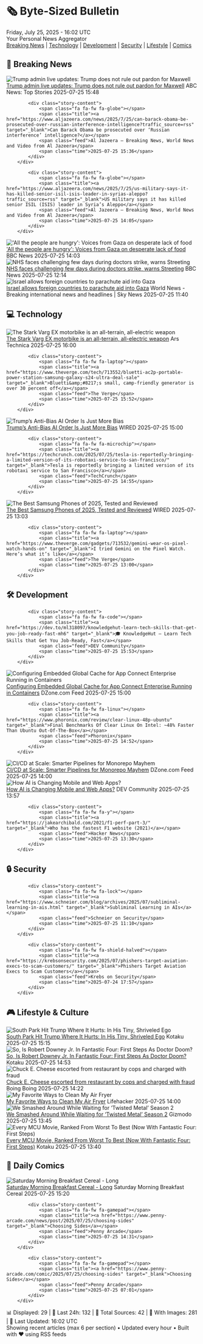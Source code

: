 <!-- Processing 54 RSS feeds at 2025-07-25 16:01:43 UTC -->
<!-- Processing: Saturday Morning Breakfast Cereal -->
<!-- Processing: Penny Arcade -->
<!-- Processing: CNN Breaking News -->
<!-- Processing: BBC Breaking News -->
<!-- Processing: Al Jazeera Breaking News -->
<!-- Processing: NPR News -->
<!-- Processing: Reuters World News -->
<!-- Processing: ABC News Breaking -->
<!-- Processing: Sky News World -->
<!-- Processing: The Verge -->
<!-- Processing: Ars Technica -->
<!-- Processing: WIRED -->
<!-- Processing: Slashdot -->
<!-- Processing: Dev.to -->
<!-- Processing: StackOverflow Blog -->
<!-- Processing: Phoronix Linux News -->
<!-- Processing: It's FOSS -->
<!-- Processing: DistroWatch -->
<!-- Processing: Red Hat Blog -->
<!-- Processing: Ubuntu Blog -->
<!-- Processing: InfoQ -->
<!-- Processing: DZone -->
<!-- Processing: Martin Fowler -->
<!-- Processing: Coding Horror -->
<!-- Processing: Kotaku -->
<!-- Processing: Schneier on Security -->
<!-- Generated 12 new posts out of 26 feeds processed -->
<div class="newspaper-header">
    <h1 class="newspaper-title">🗞️ Byte-Sized Bulletin</h1>
    <div class="newspaper-date">Friday, July 25, 2025 - 16:02 UTC</div>
    <div class="newspaper-subtitle">Your Personal News Aggregator</div>
</div>

<div class="newspaper-nav">
    <a href="#breaking">Breaking News</a> |
    <a href="#tech">Technology</a> |
    <a href="#dev">Development</a> |
    <a href="#security">Security</a> |
    <a href="#lifestyle">Lifestyle</a> |
    <a href="#webcomics">Comics</a>
</div>

<div class="news-section breaking-news" id="breaking">
<h2 class="section-header">🚨 Breaking News</h2>
<div class="stories-container">
<div class="story">
            <img src="https://s.abcnews.com/images/US/2226115906_1753449074982_hpMain_4x3t_384.jpg" alt="Trump admin live updates: Trump does not rule out pardon for Maxwell" class="story-image" loading="lazy" onerror="this.style.display='none'">
            <div class="story-content">
                <span class="fa fa-fw fa-tv"></span>
                <span class="title"><a href="https://abcnews.go.com/Politics/live-updates/trump-admin-live-updates/?id=123918735" target="_blank">Trump admin live updates: Trump does not rule out pardon for Maxwell</a></span>
                <span class="feed">ABC News: Top Stories</span>
                <span class="time">2025-07-25 15:48</span>
            </div>
        </div>
<div class="story">
            
            <div class="story-content">
                <span class="fa fa-fw fa-globe"></span>
                <span class="title"><a href="https://www.aljazeera.com/news/2025/7/25/can-barack-obama-be-prosecuted-over-russian-interference-intelligence?traffic_source=rss" target="_blank">Can Barack Obama be prosecuted over ‘Russian interference’ intelligence?</a></span>
                <span class="feed">Al Jazeera – Breaking News, World News and Video from Al Jazeera</span>
                <span class="time">2025-07-25 15:36</span>
            </div>
        </div>
<div class="story">
            
            <div class="story-content">
                <span class="fa fa-fw fa-globe"></span>
                <span class="title"><a href="https://www.aljazeera.com/news/2025/7/25/us-military-says-it-has-killed-senior-isil-isis-leader-in-syrias-aleppo?traffic_source=rss" target="_blank">US military says it has killed senior ISIL (ISIS) leader in Syria’s Aleppo</a></span>
                <span class="feed">Al Jazeera – Breaking News, World News and Video from Al Jazeera</span>
                <span class="time">2025-07-25 14:05</span>
            </div>
        </div>
<div class="story">
            <img src="https://ichef.bbci.co.uk/ace/standard/240/cpsprodpb/56c2/live/62a2f5c0-695c-11f0-af20-030418be2ca5.jpg" alt="&#x27;All the people are hungry&#x27;: Voices from Gaza on desperate lack of food" class="story-image" loading="lazy" onerror="this.style.display='none'">
            <div class="story-content">
                <span class="fa fa-fw fa-earth-americas"></span>
                <span class="title"><a href="https://www.bbc.com/news/videos/c4g8gy52dwgo" target="_blank">&#x27;All the people are hungry&#x27;: Voices from Gaza on desperate lack of food</a></span>
                <span class="feed">BBC News</span>
                <span class="time">2025-07-25 14:03</span>
            </div>
        </div>
<div class="story">
            <img src="https://ichef.bbci.co.uk/ace/standard/240/cpsprodpb/ee2f/live/730ba570-693d-11f0-839d-3fa73d07d9bd.jpg" alt="NHS faces challenging few days during doctors strike, warns Streeting" class="story-image" loading="lazy" onerror="this.style.display='none'">
            <div class="story-content">
                <span class="fa fa-fw fa-flag"></span>
                <span class="title"><a href="https://www.bbc.com/news/articles/c0epel8gd49o" target="_blank">NHS faces challenging few days during doctors strike, warns Streeting</a></span>
                <span class="feed">BBC News</span>
                <span class="time">2025-07-25 12:14</span>
            </div>
        </div>
<div class="story">
            <img src="https://e3.365dm.com/24/03/1920x1080/skynews-gaza-aid_6479479.jpg?20240305141412" alt="Israel allows foreign countries to parachute aid into Gaza" class="story-image" loading="lazy" onerror="this.style.display='none'">
            <div class="story-content">
                <span class="fa fa-fw fa-satellite"></span>
                <span class="title"><a href="https://news.sky.com/story/israel-allows-foreign-countries-to-parachute-aid-into-gaza-13401638" target="_blank">Israel allows foreign countries to parachute aid into Gaza</a></span>
                <span class="feed">World News - Breaking international news and headlines | Sky News</span>
                <span class="time">2025-07-25 11:40</span>
            </div>
        </div>
</div>
</div>
<div class="news-section tech-news" id="tech">
<h2 class="section-header">💻 Technology</h2>
<div class="stories-container">
<div class="story">
            <img src="https://cdn.arstechnica.net/wp-content/uploads/2025/07/250619_StarkDestinationExPyreneesDay4_Tim-Stevens_VARG_EX_@syovanvliet_87935_MR-500x500.jpg" alt="The Stark Varg EX motorbike is an all-terrain, all-electric weapon" class="story-image" loading="lazy" onerror="this.style.display='none'">
            <div class="story-content">
                <span class="fa fa-fw fa-cog"></span>
                <span class="title"><a href="https://arstechnica.com/cars/2025/07/the-stark-varg-ex-motorbike-is-an-all-terrain-all-electric-weapon/" target="_blank">The Stark Varg EX motorbike is an all-terrain, all-electric weapon</a></span>
                <span class="feed">Ars Technica</span>
                <span class="time">2025-07-25 16:00</span>
            </div>
        </div>
<div class="story">
            
            <div class="story-content">
                <span class="fa fa-fw fa-laptop"></span>
                <span class="title"><a href="https://www.theverge.com/tech/713552/bluetti-ac2p-portable-power-station-samsung-galaxy-s24-ultra-deal-sale" target="_blank">Bluetti&amp;#8217;s small, camp-friendly generator is over 30 percent off</a></span>
                <span class="feed">The Verge</span>
                <span class="time">2025-07-25 15:52</span>
            </div>
        </div>
<div class="story">
            <img src="https://media.wired.com/photos/688269f68153b05c7d2a082e/master/pass/Backchannel-Trump-Attack-Woke-AI-2226728177.jpg" alt="Trump’s Anti-Bias AI Order Is Just More Bias" class="story-image" loading="lazy" onerror="this.style.display='none'">
            <div class="story-content">
                <span class="fa fa-fw fa-bolt"></span>
                <span class="title"><a href="https://www.wired.com/story/trump-ai-order-bias-openai-google/" target="_blank">Trump’s Anti-Bias AI Order Is Just More Bias</a></span>
                <span class="feed">WIRED</span>
                <span class="time">2025-07-25 15:00</span>
            </div>
        </div>
<div class="story">
            
            <div class="story-content">
                <span class="fa fa-fw fa-microchip"></span>
                <span class="title"><a href="https://techcrunch.com/2025/07/25/tesla-is-reportedly-bringing-a-limited-version-of-its-robotaxi-service-to-san-francisco/" target="_blank">Tesla is reportedly bringing a limited version of its robotaxi service to San Francisco</a></span>
                <span class="feed">TechCrunch</span>
                <span class="time">2025-07-25 14:55</span>
            </div>
        </div>
<div class="story">
            <img src="https://media.wired.com/photos/683112d5fd04b44f214442b6/master/pass/Samsung%20Galaxy%20S25%20Edge.png" alt="The Best Samsung Phones of 2025, Tested and Reviewed" class="story-image" loading="lazy" onerror="this.style.display='none'">
            <div class="story-content">
                <span class="fa fa-fw fa-bolt"></span>
                <span class="title"><a href="https://www.wired.com/gallery/best-samsung-phones/" target="_blank">The Best Samsung Phones of 2025, Tested and Reviewed</a></span>
                <span class="feed">WIRED</span>
                <span class="time">2025-07-25 13:03</span>
            </div>
        </div>
<div class="story">
            
            <div class="story-content">
                <span class="fa fa-fw fa-laptop"></span>
                <span class="title"><a href="https://www.theverge.com/gadgets/713532/gemini-wear-os-pixel-watch-hands-on" target="_blank">I tried Gemini on the Pixel Watch. Here’s what it’s like</a></span>
                <span class="feed">The Verge</span>
                <span class="time">2025-07-25 13:00</span>
            </div>
        </div>
</div>
</div>
<div class="news-section dev-news" id="dev">
<h2 class="section-header">🛠️ Development</h2>
<div class="stories-container">
<div class="story">
            
            <div class="story-content">
                <span class="fa fa-fw fa-code"></span>
                <span class="title"><a href="https://dev.to/ml318097/knowledgehut-learn-tech-skills-that-get-you-job-ready-fast-mh6" target="_blank">🎓 KnowledgeHut — Learn Tech Skills that Get You Job-Ready, Fast</a></span>
                <span class="feed">DEV Community</span>
                <span class="time">2025-07-25 15:53</span>
            </div>
        </div>
<div class="story">
            <img src="https://dz2cdn1.dzone.com/thumbnail?fid=18526630&w=600" alt="Configuring Embedded Global Cache for App Connect Enterprise Running in Containers" class="story-image" loading="lazy" onerror="this.style.display='none'">
            <div class="story-content">
                <span class="fa fa-fw fa-newspaper"></span>
                <span class="title"><a href="https://dzone.com/articles/configuring-embedded-global-cache-for-app-connect" target="_blank">Configuring Embedded Global Cache for App Connect Enterprise Running in Containers</a></span>
                <span class="feed">DZone.com Feed</span>
                <span class="time">2025-07-25 15:00</span>
            </div>
        </div>
<div class="story">
            
            <div class="story-content">
                <span class="fa fa-fw fa-linux"></span>
                <span class="title"><a href="https://www.phoronix.com/review/clear-linux-48p-ubuntu" target="_blank">Final Benchmarks Of Clear Linux On Intel: ~48% Faster Than Ubuntu Out-Of-The-Box</a></span>
                <span class="feed">Phoronix</span>
                <span class="time">2025-07-25 14:52</span>
            </div>
        </div>
<div class="story">
            <img src="https://dz2cdn1.dzone.com/thumbnail?fid=18526874&w=600" alt="CI/CD at Scale: Smarter Pipelines for Monorepo Mayhem" class="story-image" loading="lazy" onerror="this.style.display='none'">
            <div class="story-content">
                <span class="fa fa-fw fa-newspaper"></span>
                <span class="title"><a href="https://dzone.com/articles/ci-cd-at-scale-smarter-pipelines-for-monorepos" target="_blank">CI/CD at Scale: Smarter Pipelines for Monorepo Mayhem</a></span>
                <span class="feed">DZone.com Feed</span>
                <span class="time">2025-07-25 14:00</span>
            </div>
        </div>
<div class="story">
            <img src="https://media2.dev.to/dynamic/image/width=800%2Cheight=%2Cfit=scale-down%2Cgravity=auto%2Cformat=auto/https%3A%2F%2Fdev-to-uploads.s3.amazonaws.com%2Fuploads%2Farticles%2Faxopguqyqovjzf9kj6tg.jpg" alt="How AI is Changing Mobile and Web Apps?" class="story-image" loading="lazy" onerror="this.style.display='none'">
            <div class="story-content">
                <span class="fa fa-fw fa-code"></span>
                <span class="title"><a href="https://dev.to/alberthiltonn/how-ai-is-changing-mobile-and-web-apps-2e43" target="_blank">How AI is Changing Mobile and Web Apps?</a></span>
                <span class="feed">DEV Community</span>
                <span class="time">2025-07-25 13:57</span>
            </div>
        </div>
<div class="story">
            
            <div class="story-content">
                <span class="fa fa-fw fa-y"></span>
                <span class="title"><a href="https://jakearchibald.com/2021/f1-perf-part-3/" target="_blank">Who has the fastest F1 website (2021)</a></span>
                <span class="feed">Hacker News</span>
                <span class="time">2025-07-25 13:30</span>
            </div>
        </div>
</div>
</div>
<div class="news-section security-news" id="security">
<h2 class="section-header">🔒 Security</h2>
<div class="stories-container">
<div class="story">
            
            <div class="story-content">
                <span class="fa fa-fw fa-lock"></span>
                <span class="title"><a href="https://www.schneier.com/blog/archives/2025/07/subliminal-learning-in-ais.html" target="_blank">Subliminal Learning in AIs</a></span>
                <span class="feed">Schneier on Security</span>
                <span class="time">2025-07-25 11:10</span>
            </div>
        </div>
<div class="story">
            
            <div class="story-content">
                <span class="fa fa-fw fa-shield-halved"></span>
                <span class="title"><a href="https://krebsonsecurity.com/2025/07/phishers-target-aviation-execs-to-scam-customers/" target="_blank">Phishers Target Aviation Execs to Scam Customers</a></span>
                <span class="feed">Krebs on Security</span>
                <span class="time">2025-07-24 17:57</span>
            </div>
        </div>
</div>
</div>
<div class="news-section lifestyle-news" id="lifestyle">
<h2 class="section-header">🎮 Lifestyle & Culture</h2>
<div class="stories-container">
<div class="story">
            <img src="https://i.kinja-img.com/image/upload/c_fit,q_80,w_636/dbb06a7a48a0fecc962fa6ed5f14921f.jpg" alt="South Park Hit Trump Where It Hurts: In His Tiny, Shriveled Ego" class="story-image" loading="lazy" onerror="this.style.display='none'">
            <div class="story-content">
                <span class="fa fa-fw fa-gamepad"></span>
                <span class="title"><a href="https://kotaku.com/south-park-trump-episode-satan-white-house-response-1851786980" target="_blank">South Park Hit Trump Where It Hurts: In His Tiny, Shriveled Ego</a></span>
                <span class="feed">Kotaku</span>
                <span class="time">2025-07-25 15:15</span>
            </div>
        </div>
<div class="story">
            <img src="https://i.kinja-img.com/image/upload/c_fit,q_80,w_636/60668ce2e684d7e9510807472974b7ad.png" alt="So, Is Robert Downey Jr. In Fantastic Four: First Steps As Doctor Doom?" class="story-image" loading="lazy" onerror="this.style.display='none'">
            <div class="story-content">
                <span class="fa fa-fw fa-gamepad"></span>
                <span class="title"><a href="https://kotaku.com/fantastic-four-first-steps-doctor-doom-post-credits-rdj-1851786982" target="_blank">So, Is Robert Downey Jr. In Fantastic Four: First Steps As Doctor Doom?</a></span>
                <span class="feed">Kotaku</span>
                <span class="time">2025-07-25 14:53</span>
            </div>
        </div>
<div class="story">
            <img src="https://i0.wp.com/boingboing.net/wp-content/uploads/2023/04/Chuck-E.-Cheeses-sign-John-Oliver-JHVEPhoto-Shutterstock.com_.png?fit=1200%2C675&amp;quality=55&amp;ssl=1" alt="Chuck E. Cheese escorted from restaurant by cops and charged with fraud" class="story-image" loading="lazy" onerror="this.style.display='none'">
            <div class="story-content">
                <span class="fa fa-fw fa-arrow-right"></span>
                <span class="title"><a href="https://boingboing.net/2025/07/25/chuck-e-cheese-escorted-from-restaurant-by-cops-and-charged-with-fraud.html" target="_blank">Chuck E. Cheese escorted from restaurant by cops and charged with fraud</a></span>
                <span class="feed">Boing Boing</span>
                <span class="time">2025-07-25 14:22</span>
            </div>
        </div>
<div class="story">
            <img src="https://lifehacker.com/imagery/articles/01K10YD2CQ1WW64XJF23YVYPS0/hero-image.jpg" alt="My Favorite Ways to Clean My Air Fryer" class="story-image" loading="lazy" onerror="this.style.display='none'">
            <div class="story-content">
                <span class="fa fa-fw fa-life-ring"></span>
                <span class="title"><a href="https://lifehacker.com/food-drink/best-ways-clean-air-fryer?utm_medium=RSS" target="_blank">My Favorite Ways to Clean My Air Fryer</a></span>
                <span class="feed">Lifehacker</span>
                <span class="time">2025-07-25 14:00</span>
            </div>
        </div>
<div class="story">
            <img src="https://gizmodo.com/app/uploads/2025/07/Twisted-Metal-Activation-SDCC.jpg" alt="We Smashed Around While Waiting for ‘Twisted Metal’ Season 2" class="story-image" loading="lazy" onerror="this.style.display='none'">
            <div class="story-content">
                <span class="fa fa-fw fa-computer"></span>
                <span class="title"><a href="https://gizmodo.com/twisted-metal-season-2-activation-sdcc-2025-2000634184" target="_blank">We Smashed Around While Waiting for ‘Twisted Metal’ Season 2</a></span>
                <span class="feed">Gizmodo</span>
                <span class="time">2025-07-25 13:45</span>
            </div>
        </div>
<div class="story">
            <img src="https://i.kinja-img.com/image/upload/c_fit,q_80,w_636/a95bb3c607817402e3bd85f0ed6bdf7d.jpg" alt="Every MCU Movie, Ranked From Worst To Best (Now With Fantastic Four: First Steps)" class="story-image" loading="lazy" onerror="this.style.display='none'">
            <div class="story-content">
                <span class="fa fa-fw fa-gamepad"></span>
                <span class="title"><a href="https://kotaku.com/marvel-cinematic-universe-mcu-best-worst-movie-avengers-1851765913" target="_blank">Every MCU Movie, Ranked From Worst To Best (Now With Fantastic Four: First Steps)</a></span>
                <span class="feed">Kotaku</span>
                <span class="time">2025-07-25 13:40</span>
            </div>
        </div>
</div>
</div>
<div class="news-section webcomics-section" id="webcomics">
<h2 class="section-header">🎨 Daily Comics</h2>
<div class="stories-container">
<div class="story">
            <img src="https://www.smbc-comics.com/comics/1753229613-20250726.png" alt="Saturday Morning Breakfast Cereal - Long" class="story-image" loading="lazy" onerror="this.style.display='none'">
            <div class="story-content">
                <span class="fa fa-fw fa-smile"></span>
                <span class="title"><a href="https://www.smbc-comics.com/comic/long" target="_blank">Saturday Morning Breakfast Cereal - Long</a></span>
                <span class="feed">Saturday Morning Breakfast Cereal</span>
                <span class="time">2025-07-25 15:20</span>
            </div>
        </div>
<div class="story">
            
            <div class="story-content">
                <span class="fa fa-fw fa-gamepad"></span>
                <span class="title"><a href="https://www.penny-arcade.com/news/post/2025/07/25/choosing-sides" target="_blank">Choosing Sides</a></span>
                <span class="feed">Penny Arcade</span>
                <span class="time">2025-07-25 14:31</span>
            </div>
        </div>
<div class="story">
            
            <div class="story-content">
                <span class="fa fa-fw fa-gamepad"></span>
                <span class="title"><a href="https://www.penny-arcade.com/comic/2025/07/25/choosing-sides" target="_blank">Choosing Sides</a></span>
                <span class="feed">Penny Arcade</span>
                <span class="time">2025-07-25 07:01</span>
            </div>
        </div>
</div>
</div>

<div class="newspaper-footer">
    <div class="stats">
        📊 Displayed: 29 | 📅 Last 24h: 132 | 📡 Total Sources: 42 | 📸 With Images: 281 |
        🔄 Last Updated: 16:02 UTC
    </div>
    <div class="footer-note">
        Showing recent articles (max 6 per section) • Updated every hour • Built with ❤️ using RSS feeds
    </div>
</div>
